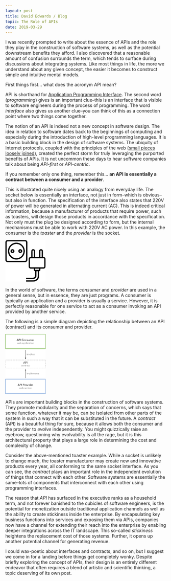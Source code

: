 ```yaml
---
layout: post
title: David Edwards / Blog
topic: The Role of APIs
date: 2019-03-29
---
```

I was recently prompted to write about the essence of APIs and the role they play in the construction of
software systems, as well as the potential downstream benefits they afford. I also discovered that a
reasonable amount of confusion surrounds the term, which tends to surface during discussions about
integrating systems. Like most things in life, the more we understand about any given concept, the easier
it becomes to construct simple and intuitive mental models.

First things first... what does the acronym API mean?

API is shorthand for [Application Programming Interface](https://en.wikipedia.org/wiki/Application_programming_interface).
The second word (_programming_) gives is an important clue–this is an interface that is visible to software
engineers during the process of programming. The word _interface_ also gives us another clue–you can think
of this as a connection point where two things come together.

The notion of an API is indeed not a new concept in software design. The idea in relation to software dates
back to the beginnings of computing and especially during the introduction of high-level programming
languages. It is a basic building block in the design of software systems. The ubiquity of Internet
protocols, coupled with the principles of the web ([small pieces loosely joined](http://www.smallpieces.com/)),
created the perfect storm for truly leveraging the purported benefits of APIs. It is not uncommon these
days to hear software companies talk about being _API-first_ or _API-centric_.

If you remember only one thing, remember this... **an API is essentially a contract between a consumer and
a provider**.

This is illustrated quite nicely using an analogy from everyday life. The socket below is essentially an
interface, not just in form–which is obvious–but also in function. The specification of the interface also
states that 220V of power will be generated in alternating current (AC). This is indeed critical
information, because a manufacturer of products that require power, such as toasters, will design those
products in accordance with the specification. Not only must the plug be designed according to form, but
the internal mechanisms must be able to work with 220V AC power. In this example, the consumer is the
_toaster_ and the _provider_ is the socket.

<img src="/images/socket-and-plug.png" class="center" width="25%"/>

In the world of software, the terms _consumer_ and _provider_ are used in a general sense, but in essence,
they are just programs. A consumer is typically an application and a provider is usually a service.
However, it is perfectly reasonable for one service to act as a consumer invoking an API provided by
another service.

The following is a simple diagram depicting the relationship between an API (contract) and its consumer
and provider.

<img src="/images/api-high-level.png" class="center" width="25%"/>

APIs are important building blocks in the construction of software systems. They promote modularity and the
separation of concerns, which says that some function, whatever it may be, can be isolated from other parts
of the system in such a way that it can be substituted in the future. A _contract_ (API) is a beautiful
thing for sure, because it allows both the consumer and the provider to _evolve_ independently. You might
quizzically raise an eyebrow, questioning why evolvability is all the rage, but it is this architectural
property that plays a large role in determining the cost and complexity of change.

Consider the above-mentioned toaster example. While a socket is unlikely to change much, the toaster
manufacturer may create new and innovative products every year, all conforming to the same socket
interface. As you can see, the _contract_ plays an important role in the independent evolution of things
that connect with each other. Software systems are essentially the same–lots of components that
interconnect with each other using programming interfaces.

The reason that _API_ has surfaced in the executive ranks as a household term, and not forever banished to
the cubicles of software engineers, is the potential for monetization outside traditional application
channels as well as the ability to create stickiness inside the enterprise. By encapsulating key business
functions into services and exposing them via APIs, companies now have a channel for extending their reach
into the enterprise by enabling deeper integrations across the IT landscape. This so-called _stickiness_
heightens the replacement cost of those systems. Further, it opens up another potential channel for
generating revenue.

I could wax-poetic about interfaces and contracts, and so on, but I suggest we come in for a landing before
things get completely wonky. Despite briefly exploring the concept of APIs, their design is an entirely
different endeavor that often requires a blend of artistic and scientific thinking, a topic deserving of
its own post.
